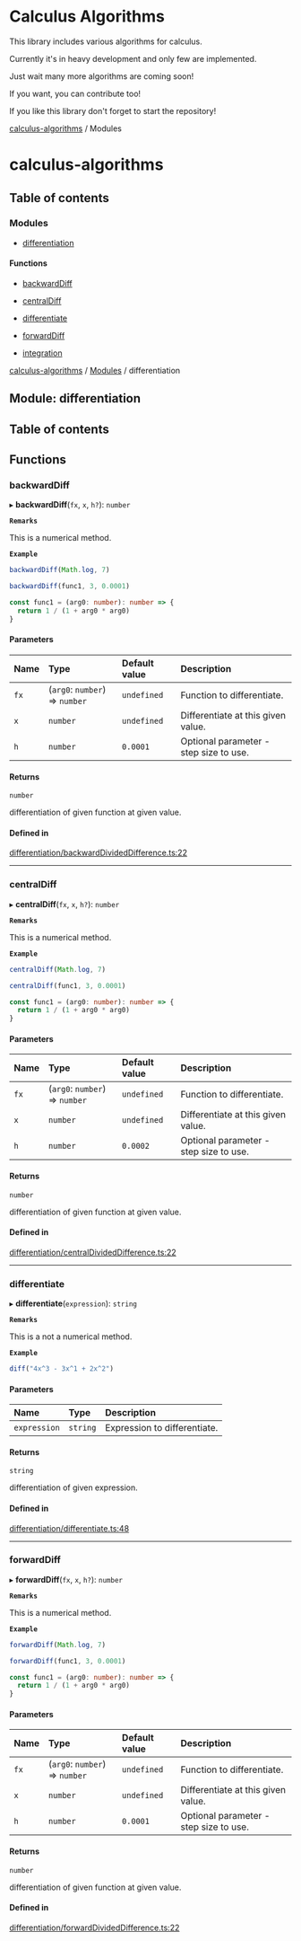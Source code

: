 # Calculus Algorithms

This library includes various algorithms for calculus.

Currently it's in heavy development and only few are implemented.

Just wait many more algorithms are coming soon!

If you want, you can contribute too!

If you like this library don't forget to start the repository!

[calculus-algorithms](README.md) / Modules

# calculus-algorithms

## Table of contents

### Modules

- [differentiation](/docs/modules/differentiation.md)

#### Functions

- [backwardDiff](/README.md#backwarddiff)
- [centralDiff](/README.md#centraldiff)
- [differentiate](/README.md#differentiate)
- [forwardDiff](/README.md#forwarddiff)

- [integration](/docs/modules/integration.md)

[calculus-algorithms](../README.md) / [Modules](../modules.md) / differentiation

## Module: differentiation

## Table of contents

## Functions

### backwardDiff

▸ **backwardDiff**(`fx`, `x`, `h?`): `number`

**`Remarks`**

This is a numerical method.

**`Example`**

```ts
backwardDiff(Math.log, 7)

backwardDiff(func1, 3, 0.0001)

const func1 = (arg0: number): number => {
  return 1 / (1 + arg0 * arg0)
}
```

#### Parameters

| Name | Type                           | Default value | Description                            |
| :--- | :----------------------------- | :------------ | :------------------------------------- |
| `fx` | (`arg0`: `number`) => `number` | `undefined`   | Function to differentiate.             |
| `x`  | `number`                       | `undefined`   | Differentiate at this given value.     |
| `h`  | `number`                       | `0.0001`      | Optional parameter - step size to use. |

#### Returns

`number`

differentiation of given function at given value.

#### Defined in

[differentiation/backwardDividedDifference.ts:22](https://github.com/RohitSingh107/calculus-algorithms/blob/40bb5e3/src/differentiation/backwardDividedDifference.ts#L22)

---

### centralDiff

▸ **centralDiff**(`fx`, `x`, `h?`): `number`

**`Remarks`**

This is a numerical method.

**`Example`**

```ts
centralDiff(Math.log, 7)

centralDiff(func1, 3, 0.0001)

const func1 = (arg0: number): number => {
  return 1 / (1 + arg0 * arg0)
}
```

#### Parameters

| Name | Type                           | Default value | Description                            |
| :--- | :----------------------------- | :------------ | :------------------------------------- |
| `fx` | (`arg0`: `number`) => `number` | `undefined`   | Function to differentiate.             |
| `x`  | `number`                       | `undefined`   | Differentiate at this given value.     |
| `h`  | `number`                       | `0.0002`      | Optional parameter - step size to use. |

#### Returns

`number`

differentiation of given function at given value.

#### Defined in

[differentiation/centralDividedDifference.ts:22](https://github.com/RohitSingh107/calculus-algorithms/blob/40bb5e3/src/differentiation/centralDividedDifference.ts#L22)

---

### differentiate

▸ **differentiate**(`expression`): `string`

**`Remarks`**

This is a not a numerical method.

**`Example`**

```ts
diff("4x^3 - 3x^1 + 2x^2")
```

#### Parameters

| Name         | Type     | Description                  |
| :----------- | :------- | :--------------------------- |
| `expression` | `string` | Expression to differentiate. |

#### Returns

`string`

differentiation of given expression.

#### Defined in

[differentiation/differentiate.ts:48](https://github.com/RohitSingh107/calculus-algorithms/blob/40bb5e3/src/differentiation/differentiate.ts#L48)

---

### forwardDiff

▸ **forwardDiff**(`fx`, `x`, `h?`): `number`

**`Remarks`**

This is a numerical method.

**`Example`**

```ts
forwardDiff(Math.log, 7)

forwardDiff(func1, 3, 0.0001)

const func1 = (arg0: number): number => {
  return 1 / (1 + arg0 * arg0)
}
```

#### Parameters

| Name | Type                           | Default value | Description                            |
| :--- | :----------------------------- | :------------ | :------------------------------------- |
| `fx` | (`arg0`: `number`) => `number` | `undefined`   | Function to differentiate.             |
| `x`  | `number`                       | `undefined`   | Differentiate at this given value.     |
| `h`  | `number`                       | `0.0001`      | Optional parameter - step size to use. |

#### Returns

`number`

differentiation of given function at given value.

#### Defined in

[differentiation/forwardDividedDifference.ts:22](https://github.com/RohitSingh107/calculus-algorithms/blob/40bb5e3/src/differentiation/forwardDividedDifference.ts#L22)

